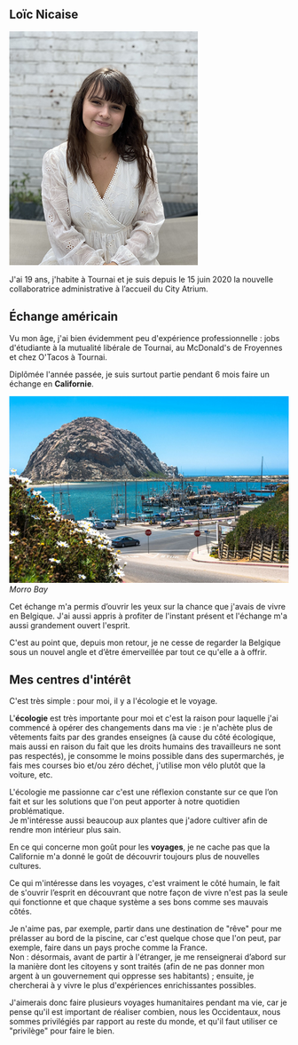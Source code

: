<link rel="stylesheet" href="S2.css">
<link rel="stylesheet" href="foghorn2.css">

## Loïc Nicaise 

![](Julie_Delvigne.png)

J'ai 19 ans, j'habite à Tournai et je suis depuis le 15 juin 2020 la nouvelle collaboratrice administrative à l’accueil du City Atrium. 

## &Eacute;change américain

Vu mon âge, j'ai bien évidemment peu d'expérience professionnelle : jobs d'étudiante à la mutualité libérale de Tournai, au McDonald's de Froyennes et chez O'Tacos à Tournai.

Diplômée l'année passée, je suis surtout partie pendant 6 mois faire un échange en **Californie**. 

![](Morro_Bay.png)  
*Morro Bay*

Cet échange m'a permis d’ouvrir les yeux sur la chance que j'avais de vivre en Belgique. J'ai aussi appris à profiter de l'instant présent et l'échange m'a aussi grandement ouvert l'esprit. 

C'est au point que, depuis mon retour, je ne cesse de regarder la Belgique sous un nouvel angle et d’être émerveillée par tout ce qu'elle a à offrir. 

## Mes centres d'intérêt

C'est très simple : pour moi, il y a l'écologie et le voyage. 

L'**écologie** est très importante pour moi et c'est la raison pour laquelle j'ai commencé à opérer des changements dans ma vie : je n'achète plus de vêtements faits par des grandes enseignes (à cause du côté écologique, mais aussi en raison du fait que les droits humains des travailleurs ne sont pas respectés), je consomme le moins possible dans des supermarchés, je fais mes courses bio et/ou zéro déchet, j'utilise mon vélo plutôt que la voiture, etc.  

L'écologie me passionne car c'est une réflexion constante sur ce que l’on fait et sur les solutions que l'on peut apporter à notre quotidien problématique.  
Je m'intéresse aussi beaucoup aux plantes que j'adore cultiver afin de rendre mon intérieur plus sain.

En ce qui concerne mon goût pour les **voyages**, je ne cache pas que la Californie m'a donné le goût de découvrir toujours plus de nouvelles cultures.  

Ce qui m'intéresse dans les voyages, c'est vraiment le côté humain, le fait de s'ouvrir l’esprit en découvrant que notre façon de vivre n'est pas la seule qui fonctionne et que chaque système a ses bons comme ses mauvais côtés.  

Je n'aime pas, par exemple, partir dans une destination de "rêve" pour me prélasser au bord de la piscine, car c'est quelque chose que l'on peut, par exemple, faire dans un pays proche comme la France.  
Non : désormais, avant de partir à l'étranger, je me renseignerai d’abord sur la manière  dont les citoyens y sont traités (afin de ne pas donner mon argent à un gouvernement qui oppresse ses habitants) ; ensuite, je chercherai à y vivre le plus d'expériences enrichissantes possibles.  

J'aimerais donc faire plusieurs voyages humanitaires pendant ma vie, car je pense qu'il est important de réaliser combien, nous les Occidentaux, nous sommes privilégiés par rapport au reste du monde, et qu'il faut utiliser ce "privilège" pour faire le bien.

